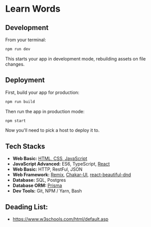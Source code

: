# Learn Words

## Development

From your terminal:

```sh
npm run dev
```

This starts your app in development mode, rebuilding assets on file changes.

## Deployment

First, build your app for production:

```sh
npm run build
```

Then run the app in production mode:

```sh
npm start
```

Now you'll need to pick a host to deploy it to.

## Tech Stacks

- **Web Basic:** [HTML, CSS, JavaScript](https://www.w3schools.com/html/default.asp)
- **JavaScript Advanced:** ES6, TypeScript, [React](https://reactjs.org/)
- **Web Basic:** HTTP, RestFul, JSON
- **Web Framework:** [Remix](https://remix.run/docs/en/v1), [Chakar-UI](https://chakra-ui.com/), [react-beautiful-dnd](https://github.com/atlassian/react-beautiful-dnd)
- **Database:** SQL, Postgres
- **Database ORM:** [Prisma](https://www.prisma.io/)
- **Dev Tools:** Git, NPM / Yarn, Bash

## Deading List:

- https://www.w3schools.com/html/default.asp
